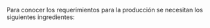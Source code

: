 Para conocer los requerimientos para la producción se necesitan los siguientes ingredientes:

<head>
    <title>Centered Retractable Table</title>
    <style>
        table {
            border-collapse: collapse;
            margin: 0 auto;
        }

        table, th, td {
            border: 1px solid black;
            text-align: center;
        }

        th, td {
            padding: 8px;
        }

        .toggle-content {
            display: none;
        }

        .toggle-button {
            cursor: pointer;
            text-decoration: underline;
        }
    </style>
    <script>
        function toggleContent(rowId) {
            var content = document.getElementById(rowId + '-content');
            var button = document.getElementById(rowId + '-button');
            if (content.style.display === 'none') {
                content.style.display = 'table-row';
                button.innerHTML = 'Hide';
            } else {
                content.style.display = 'none';
                button.innerHTML = 'Show';
            }
        }
    </script>
</head>
<body>
    <table>
        <tr>
            <th>Producto</th>
            <th>Cantidad por unidad</th>
            <th>Costo unitario</th>
        </tr>
        <tr>
            <td colspan="3">
                <span id="row1-button" class="toggle-button" onclick="toggleContent('row1')">Show</span>
            </td>
        </tr>
        <tr id="row1-content" class="toggle-content">
            <td>Harina</td>
            <td>57.6 g</td>
            <td>Row 1, Column 3</td>
        </tr>
        <tr>
            <td>
                <span id="row4-button" class="toggle-button" onclick="toggleContent('row4')">Show</span>
            </td>
            <td>
                <span id="row5-button" class="toggle-button" onclick="toggleContent('row5')">Show</span>
            </td>
            <td>
                <span id="row6-button" class="toggle-button" onclick="toggleContent('row6')">Show</span>
            </td>
        </tr>
        <tr id="row4-content" class="toggle-content">
            <td>Queso</td>
            <td>28.8 g</td>
            <td>Row 2, Column 3</td>
        </tr>
        <tr>
            <td>
                <span id="row7-button" class="toggle-button" onclick="toggleContent('row7')">Show</span>
            </td>
            <td>
                <span id="row8-button" class="toggle-button" onclick="toggleContent('row8')">Show</span>
            </td>
            <td>
                <span id="row9-button" class="toggle-button" onclick="toggleContent('row9')">Show</span>
            </td>
        </tr>
        <tr id="row7-content" class="toggle-content">
            <td>Azucar</td>
            <td>3.2 g</td>
            <td>Row 3, Column 3</td>
        </tr>
        <tr>
            <td>
                
                <span id="row10-button" class="toggle-button" onclick="toggleContent('row10')">Show</span>
            </td>
            <td>
                <span id="row11-button" class="toggle-button" onclick="toggleContent('row11')">Show</span>
            </td>
            <td>
                <span id="row12-button" class="toggle-button" onclick="toggleContent('row12')">Show</span>
            </td>
        </tr>
        <tr id="row10-content" class="toggle-content">
            <td>Sal</td>
            <td>1.6 g</td>
            <td>Row 4, Column 3</td>
        </tr>
        <tr>
            <td>
                <span id="row13-button" class="toggle-button" onclick="toggleContent('row10')">Show</span>
            </td>
            <td>
                <span id="row14-button" class="toggle-button" onclick="toggleContent('row11')">Show</span>
            </td>
            <td>
                <span id="row15-button" class="toggle-button" onclick="toggleContent('row12')">Show</span>
            </td>
        </tr>
        <tr id="row10-content" class="toggle-content">
            <td>Mantequilla</td>
            <td>12.8 g</td>
            <td>Row 4, Column 3</td>
        </tr>
        <tr>
            <td>
                <span id="row16-button" class="toggle-button" onclick="toggleContent('row10')">Show</span>
            </td>
            <td>
                <span id="row17-button" class="toggle-button" onclick="toggleContent('row11')">Show</span>
            </td>
            <td>
                <span id="row18-button" class="toggle-button" onclick="toggleContent('row12')">Show</span>
            </td>
        </tr>
        <tr id="row10-content" class="toggle-content">
            <td>Agua</td>
            <td>56 ml</td>
            <td>Row 4, Column 3</td>
        </tr>
    </table>
</body>

El costo promedio de la arepa es 2500 COP. El costo de la materia prima diario es en total de:







